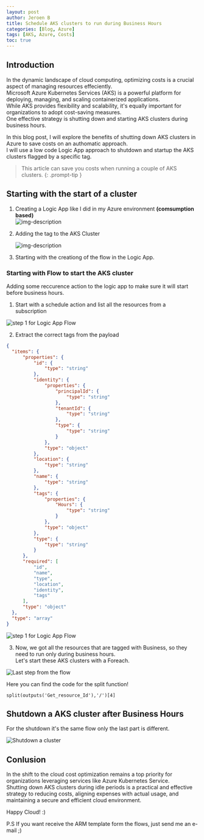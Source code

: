 ```yaml
---
layout: post
author: Jeroen B
title: Schedule AKS clusters to run during Business Hours
categories: [Blog, Azure]
tags: [AKS, Azure, Costs]
toc: true
---
```


## Introduction
In the dynamic landscape of cloud computing, optimizing costs is a crucial aspect of managing resources effeciently.  
Microsoft Azure Kubernetes Services (AKS) is a powerful platform for deploying, managing, and scaling containerized applications.   
While AKS provides flexibility and scalability, it's equally important for organizations to adopt cost-saving measures.   
One effective strategy is shutting down and starting AKS clusters during business hours.  

In this blog post, I will explore the benefits of shutting down AKS clusters in Azure to save costs on an authomatic approach.  
I will use a low code Logic App approach to shutdown and startup the AKS clusters flagged by a specific tag.

> This article can save you costs when running a couple of AKS clusters.
{: .prompt-tip }

## Starting with the start of a cluster
1. Creating a Logic App like I did in my Azure environment **(comsumption based)**   
   ![img-description](assets/img/blogs/logic-app-1.png) 

2. Adding the tag to the AKS Cluster   
   
   ![img-description](assets/img/blogs/aks-tagging.png)

3. Starting with the creationg of the flow in the Logic App.

### Starting with Flow to start the AKS cluster
Adding some reccurence action to the logic app to make sure it will start before business hours.  

1. Start with a schedule action and list all the resources from a subscription   

![step 1 for Logic App Flow](assets/img/blogs/la-step-1.png)

2. Extract the correct tags from the payload
  ``` json
  {
    "items": {
        "properties": {
            "id": {
                "type": "string"
            },
            "identity": {
                "properties": {
                    "principalId": {
                        "type": "string"
                    },
                    "tenantId": {
                        "type": "string"
                    },
                    "type": {
                        "type": "string"
                    }
                },
                "type": "object"
            },
            "location": {
                "type": "string"
            },
            "name": {
                "type": "string"
            },
            "tags": {
                "properties": {
                    "Hours": {
                        "type": "string"
                    }
                },
                "type": "object"
            },
            "type": {
                "type": "string"
            }
        },
        "required": [
            "id",
            "name",
            "type",
            "location",
            "identity",
            "tags"
        ],
        "type": "object"
    },
    "type": "array"
}
  ```

![step 1 for Logic App Flow](assets/img/blogs/la-step-2.png)


3. Now, we got all the resources that are tagged with Business, so they need to run only during business hours.  
   Let's start these AKS clusters with a Foreach.  

![Last step from the flow](assets/img/blogs/la-step-3.png)

Here you can find the code for the split function!
```
split(outputs('Get_resource_Id'),'/')[4]
```


## Shutdown a AKS cluster after Business Hours
For the shutdown it's the same flow only the last part is different.   

![Shutdown a cluster](assets/img/blogs/la-step-4.png)


## Conlusion
In the shift to the cloud cost optimization remains a top priority for organizations leveraging services like Azure Kubernetes Service.   
Shutting down AKS clusters during idle periods is a practical and effective strategy to reducing costs, aligning expenses with actual usage, and maintaining a secure and efficient cloud environment. 

Happy Cloud! :) 

P.S If you want receive the ARM template form the flows, just send me an e-mail ;)
